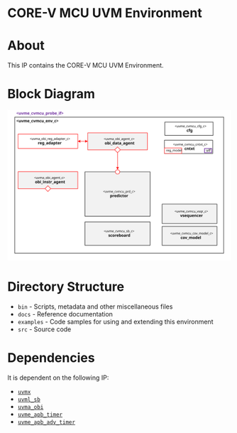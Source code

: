 # CORE-V MCU UVM Environment


# About
This IP contains the CORE-V MCU UVM Environment.

# Block Diagram
![alt text](./docs/env_block_diagram.svg "CORE-V MCU UVM Environment Block Diagram")

# Directory Structure
* `bin` - Scripts, metadata and other miscellaneous files
* `docs` - Reference documentation
* `examples` - Code samples for using and extending this environment
* `src` - Source code


# Dependencies
It is dependent on the following IP:


* [`uvmx`](https://www.mooreio.com/catalog/1152)
* [`uvml_sb`](https://www.mooreio.com/catalog/1155)
* [`uvma_obi`](https://www.mooreio.com/catalog/1161)
* [`uvme_apb_timer`](../uvme_apb_timer)
* [`uvme_apb_adv_timer`](../uvme_apb_adv_timer)
